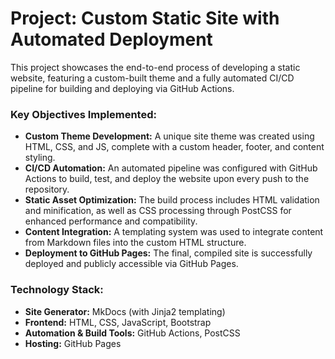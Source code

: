 # Project: Custom Static Site with Automated Deployment

This project showcases the end-to-end process of developing a static website, featuring a custom-built theme and a fully automated CI/CD pipeline for building and deploying via GitHub Actions.

### Key Objectives Implemented:

*   **Custom Theme Development:** A unique site theme was created using HTML, CSS, and JS, complete with a custom header, footer, and content styling.
*   **CI/CD Automation:** An automated pipeline was configured with GitHub Actions to build, test, and deploy the website upon every push to the repository.
*   **Static Asset Optimization:** The build process includes HTML validation and minification, as well as CSS processing through PostCSS for enhanced performance and compatibility.
*   **Content Integration:** A templating system was used to integrate content from Markdown files into the custom HTML structure.
*   **Deployment to GitHub Pages:** The final, compiled site is successfully deployed and publicly accessible via GitHub Pages.

### Technology Stack:

*   **Site Generator:** MkDocs (with Jinja2 templating)
*   **Frontend:** HTML, CSS, JavaScript, Bootstrap
*   **Automation & Build Tools:** GitHub Actions, PostCSS
*   **Hosting:** GitHub Pages
